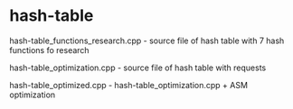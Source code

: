 # hash-table

hash-table_functions_research.cpp - source file of hash table with 7 hash functions fo research

hash-table_optimization.cpp - source file of hash table with requests

hash-table_optimized.cpp - hash-table_optimization.cpp + ASM optimization
